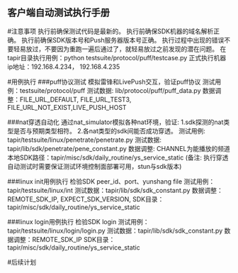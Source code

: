**客户端自动测试执行手册**
---------------------------------------
#注意事项
    执行前确保测试代码是最新的。
    执行前确保SDK机器的域名解析正确。
    执行前确保SDK版本号和Push服务器版本号正确。
    执行过程中出现的错误不要轻易放过，不要因为重跑一遍后通过了，就轻易放过之前发现的潜在问题。
    在tapir目录执行用例：python testsuite/protocol/puff/testcase.py
    正式执行机器ip地址：192.168.4.234， 192.168.4.235

#用例执行
###puff协议测试
    模拟雷锋和LivePush交互，验证puff协议
    测试用例：testsuite/protocol/puff
    测试数据: lib/protocol/puff/puff_data.py
    数据调整：FILE_URL_DEFAULT, FILE_URL_TEST3, FILE_URL_NOT_EXIST,LIVE_PUSH_HOST

###nat穿透自动化
    通过nat_simulator模拟各种nat环境，验证:
        1.sdk探测的nat类型是否与预期类型相符。
        2.各nat类型的sdk间能否成功穿透。
    测试用例: tapir/testsuite/linux/penetrate/penetrate.py
    测试数据: tapir/lib/sdk/penetrate/pene_constant.py
    数据调整: CHANNEL为能播放的频道
    本地SDK路径：tapir/misc/sdk/daily_routine/ys_service_static
    (备注: 执行穿透自动测试时需要保证测试环境控制面部署可用，stun与sdk版本)

###linux init用例执行
    检验SDK peer_id、port、yunshang file
    测试用例：tapir/testsuite/linux/int
    测试数据：tapir/lib/sdk/sdk_constant.py
    数据调整：REMOTE_SDK_IP, EXPECT_SDK_VERSION,
    SDK目录：tapir/misc/sdk/daily_routine/ys_service_static

###linux login用例执行
    检验SDK login
    测试用例：tapir/testsuite/linux/login/login.py
    测试数据：tapir/lib/sdk/sdk_constant.py
    数据调整：REMOTE_SDK_IP
    SDK目录：tapir/misc/sdk/daily_routine/ys_service_static

#后续计划